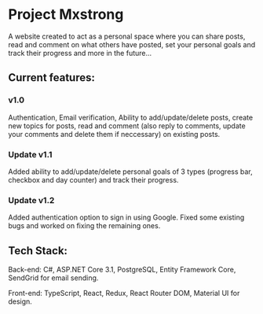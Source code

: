# Project Mxstrong
A website created to act as a personal space where you can share posts, read and comment on what others have posted, set your personal goals and track their progress and more in the future...

## Current features:
### v1.0
Authentication, Email verification, Ability to add/update/delete posts, create new topics for posts, read and comment (also reply to comments, update your comments and delete them if neccessary) on existing posts. 

### Update v1.1
Added ability to add/update/delete personal goals of 3 types (progress bar, checkbox and day counter) and track their progress.

### Update v1.2
Added authentication option to sign in using Google. Fixed some existing bugs and worked on fixing the remaining ones.

## Tech Stack:
Back-end: C#, ASP.NET Core 3.1, PostgreSQL, Entity Framework Core, SendGrid for email sending.

Front-end: TypeScript, React, Redux, React Router DOM, Material UI for design.

